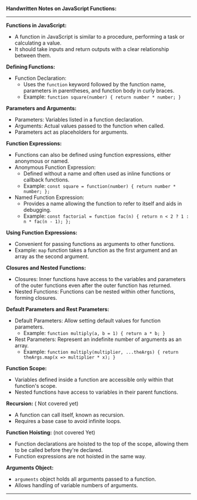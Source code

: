 **Handwritten Notes on JavaScript Functions:**

---

**Functions in JavaScript:**

- A function in JavaScript is similar to a procedure, performing a task or calculating a value.
- It should take inputs and return outputs with a clear relationship between them.

**Defining Functions:**

- Function Declaration:
  - Uses the `function` keyword followed by the function name, parameters in parentheses, and function body in curly braces.
  - Example: `function square(number) { return number * number; }`

**Parameters and Arguments:**

- Parameters: Variables listed in a function declaration.
- Arguments: Actual values passed to the function when called.
- Parameters act as placeholders for arguments.

**Function Expressions:**

- Functions can also be defined using function expressions, either anonymous or named.
- Anonymous Function Expression:
  - Defined without a name and often used as inline functions or callback functions.
  - Example: `const square = function(number) { return number * number; };`
- Named Function Expression:
  - Provides a name allowing the function to refer to itself and aids in debugging.
  - Example: `const factorial = function fac(n) { return n < 2 ? 1 : n * fac(n - 1); };`

**Using Function Expressions:**

- Convenient for passing functions as arguments to other functions.
- Example: `map` function takes a function as the first argument and an array as the second argument.

**Closures and Nested Functions:**

- Closures: Inner functions have access to the variables and parameters of the outer functions even after the outer function has returned.
- Nested Functions: Functions can be nested within other functions, forming closures.

**Default Parameters and Rest Parameters:**

- Default Parameters: Allow setting default values for function parameters.
  - Example: `function multiply(a, b = 1) { return a * b; }`
- Rest Parameters: Represent an indefinite number of arguments as an array.
  - Example: `function multiply(multiplier, ...theArgs) { return theArgs.map(x => multiplier * x); }`

**Function Scope:**

- Variables defined inside a function are accessible only within that function's scope.
- Nested functions have access to variables in their parent functions.

**Recursion:** ( Not covered yet)

- A function can call itself, known as recursion.
- Requires a base case to avoid infinite loops.

**Function Hoisting:** (not covered Yet)

- Function declarations are hoisted to the top of the scope, allowing them to be called before they're declared.
- Function expressions are not hoisted in the same way.

**Arguments Object:**

- `arguments` object holds all arguments passed to a function.
- Allows handling of variable numbers of arguments.

---